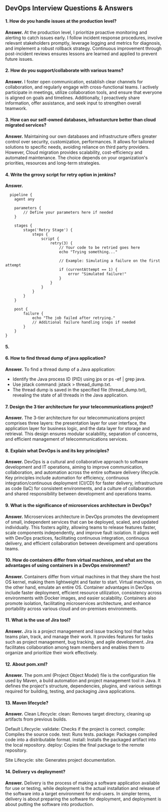 ## DevOps Interview Questions & Answers

#### 1. How do you handle issues at the production level?

**Answer.** At the production level, I prioritize proactive monitoring and alerting to catch issues early. I follow incident response procedures, involve relevant stakeholders promptly, leverage logging and metrics for diagnosis, and implement a robust rollback strategy. Continuous improvement through post-incident reviews ensures lessons are learned and applied to prevent future issues.

#### 2. How do you support/collaborate with various teams? 

**Answer.** I foster open communication, establish clear channels for collaboration, and regularly engage with cross-functional teams. I actively participate in meetings, utilize collaboration tools, and ensure that everyone is aligned on goals and timelines. Additionally, I proactively share information, offer assistance, and seek input to strengthen overall teamwork.

#### 3. How can our self-owned databases, infrasturcture better than cloud migrated services?

**Answer.** Maintaining our own databases and infrastructure offers greater control over security, customization, performances. It allows for tailored solutions to specific needs, avoiding reliance on third party providers. However, Cloud migration provides scalability, cost-efficiency and automated maintenance. The choice depends on your organization's priorities, resources and long-term strategies.

#### 4. Write the grrovy script for retry option in jenkins?
**Answer.** 
```
  pipeline {
    agent any

    parameters {
        // Define your parameters here if needed
    }

    stages {
        stage('Retry Stage') {
            steps {
                script {
                    retry(3) {
                        // Your code to be retried goes here
                        echo "Trying something..."
                        
                        // Example: Simulating a failure on the first attempt
                        if (currentAttempt == 1) {
                            error "Simulated failure!"
                        }
                    }
                }
            }
        }
    }

    post {
        failure {
            echo "The job failed after retrying."
            // Additional failure handling steps if needed
        }
    }
}
```
#### 5. 

#### 6. How to find thread dump of java application?
**Answer.** To find a thread dump of a Java application:
- Identify the Java process ID (PID) using jps or ps -ef | grep java.
- Use jstack command: jstack <PID> > thread_dump.txt.
- The thread dump is saved in the specified file (thread_dump.txt), revealing the state of all threads in the Java application.

#### 7. Design the 3 tier architecture for your telecommunications project?
**Answer.** The 3-tier architecture for our telecommunications project comprises three layers: the presentation layer for user interface, the application layer for business logic, and the data layer for storage and retrieval. This design ensures modular scalability, separation of concerns, and efficient management of telecommunications services.

#### 8. Explain what DevOps is and its key principles?
**Answer.** DevOps is a cultural and collaborative approach to software development and IT operations, aiming to improve communication, collaboration, and automation across the entire software delivery lifecycle. Key principles include automation for efficiency, continuous integration/continuous deployment (CI/CD) for faster delivery, infrastructure as code (IaC) for consistent environments, and a culture of collaboration and shared responsibility between development and operations teams.

#### 9. What is the significance of microservices architecture in DevOps?
**Answer.** Microservices architecture in DevOps promotes the development of small, independent services that can be deployed, scaled, and updated individually. This fosters agility, allowing teams to release features faster, scale components independently, and improve fault isolation. It aligns well with DevOps practices, facilitating continuous integration, continuous delivery, and efficient collaboration between development and operations teams.

#### 10. How do containers differ from virtual machines, and what are the advantages of using containers in a DevOps environment?
**Answer.** Containers differ from virtual machines in that they share the host OS kernel, making them lightweight and faster to start. Virtual machines, on the other hand, emulate an entire OS. Container advantages in DevOps include faster deployment, efficient resource utilization, consistency across environments with Docker images, and easier scalability. Containers also promote isolation, facilitating microservices architecture, and enhance portability across various cloud and on-premises environments.

#### 11. What is the use of Jira tool?
**Answer.** Jira is a project management and issue tracking tool that helps teams plan, track, and manage their work. It provides features for tasks such as project management, bug tracking, and agile development. Jira facilitates collaboration among team members and enables them to organize and prioritize their work effectively.

#### 12. About pom.xml?
**Answer.** The pom.xml (Project Object Model) file is the configuration file used by Maven, a build automation and project management tool in Java. It defines the project's structure, dependencies, plugins, and various settings required for building, testing, and packaging Java applications.

#### 13. Maven lifecycle? 
**Answer.** Clean Lifecycle:
clean: Removes target directory, cleaning up artifacts from previous builds.

Default Lifecycle:
validate: Checks if the project is correct.
compile: Compiles the source code.
test: Runs tests.
package: Packages compiled code into a distributable format.
install: Installs the packaged artifact into the local repository.
deploy: Copies the final package to the remote repository.

Site Lifecycle:
site: Generates project documentation.

#### 14. Delivery vs deployment?
**Answer.** Delivery is the process of making a software application available for use or testing, while deployment is the actual installation and release of the software into a target environment for end-users. In simpler terms, delivery is about preparing the software for deployment, and deployment is about putting the software into production.
